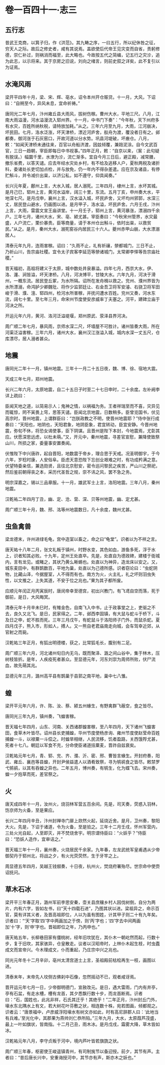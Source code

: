 # 卷一百四十一·志三

## 五行志

昔武王克商，以箕子归，作《洪范》。其九畴之序，一曰五行，所以纪休咎之征，穷天人之际。故后之修史者，咸有其说焉。盖欲使后代帝王见灾变而自省，责躬修德，崇仁补过，则祸消而福至，此大略也。今故按五代之简编，记五行之灾沴，追为此志，以示将来。其于京房之旧说，刘向之绪言，则前史叙之详矣，此不复引以为证焉。

## 水淹风雨

梁开平四年十月，梁、宋、辉、亳水，诏令本州开仓赈贷。十一月，大风，下诏曰：“自朔至今，异风未息，宜命祈祷。”

唐同光二年七月，汴州雍丘县大雨风，拔树伤稼。曹州大水，平地三尺。八月，江南大雨溢漫，河水溢漫流入郓州界。十一月，中书门下奏”：“今年秋，天下州府多有水灾，百姓所纳秋税，请特放加耗。”从之。三年六月至九月，大雨，江河崩决，坏民田。七月，洛水泛涨，坏天津桥，漂近河庐舍，舣舟为渡，覆没者日有之。邺都奏，御河涨于石灰窑口，开故河道以分水势。巩县河堤破，坏廒仓。八月，敕：“如闻天津桥未通往来，百官以舟船济渡，因兹倾覆，兼踣泥涂。自今文武百官，三日一趋朝，宰臣即每日中书视事。”四年正月，敕：“自京以来，（案：此句疑有脱误。）幅圜千里，水潦为沴，流亡渐多。宜自今月三日后，避正殿，减常膳，撤乐省费，以答天谴。应去年经水灾处乡村，有不给及逃移人户，夏秋两税及诸折科，委诸处长吏切加点检，并与放免，仍一年内不得杂差遣。应在京及诸县，有停贮斛斗，并令减价出粜，以济公私，如不遵守，仰具闻奏。”

长兴元年夏，鄜州上言，大水入城，居人溺死。三年四月，棣州上言，水坏其城。是月己巳，郓州上言，黄河水溢岸，阔三十里，东流。五月丁亥，申州奏大水，平地深七尺。是月戊申，襄州上言，汉水溢入城，坏民庐舍，又坏均州郛郭，水深三丈，居民登山避水，仍画图以进。是月甲子，洛水溢，坏民庐舍。六月壬戌，汴州上言，大雨，雷震文宣王庙讲堂。十一月壬子，郓州上言，黄河暴涨，漂溺四千余户。三年七月，诸州大水，宋、亳、颍尤甚。宰臣奏曰：“今秋宋州管界，水灾最盛，人户流亡，栗价暴贵。臣等商量，请于本州仓出斛斗，依时出粜，以救贫民。”从之。是月，秦州大水，溺死窑谷内居民三十六人。夔州赤甲山崩，大水漂溺居人。

清泰元年九月，连雨害稼。诏曰：“久雨不止，礼有祈禳，禜都城门，三日不止，乃祈山川，告宗庙社稷。宜令太子宾客李延范等禜诸城门，太常卿李怿等告宗庙社稷。”

晋天福初，高祖将建义于太原，城中数处井泉暴溢。四年七月，西京大水，伊、洛、瀍、涧皆溢，坏天津桥。八月，河决博平，甘陵大水。六年九月，河决于滑州，一概东流。居民登丘冢，为水所隔。诏所在发舟楫以救之。兖州、濮州界皆为水所漂溺，命鸿胪少卿魏玭、将作少监郭廷让、右金吾卫将军安濬、右骁卫将军田峻于滑、濮、澶、郓四州，检河水所害稼，并抚问遭水百姓。兖州又奏，河水东流，阔七十里。至七年三月，命宋州节度使安彦威率丁夫塞之。河平，建碑立庙于河决之所。

开运元年六月，黄河、洛河泛溢堤堰，郑州原武、荥泽县界河决。

周广顺二年七月，暴风雨，京师水深二尺，坏墙屋不可胜计。诸州皆奏大雨，所在河渠泛溢害稼。三年六月，诸州大水，襄州汉江涨溢入城，城内水深一丈五尺，仓库漂尽，居人溺者甚众。

## 地震

唐同光二年十一月，镇州地震。三年十一月二十五日夜，魏、博、徐、宿地大震。

天成三年七月，郑州地震。

长兴二年六月，太原地震，自二十五日子时至二十七日申时，二十余度。左补阙李详上疏曰：

臣闻天地之道，以简易示人；鬼神之情，以祸福为务。王者祥瑞至而不喜，灾异见而辄惊，罔不寅畏上穹，思答天谴。臣闻北京地震，日数稍多。臣曾览国书，伏见高宗时，晋州地震，上谓群臣曰：“岂朕政教之不明，使晋州地震耶？”侍中张行成奏曰：“天阳也，地阴也，天阳君象，地阴臣象，君宜转动，臣宜安静。今晋州地震，弥旬不休，将恐女谒使事，臣下阴谋。且晋州是陛下本封，今地震焉，尤彰其应。伏愿深思远虑，以杜未萌。”又，开元中，秦州地震，寻差官宣慰，兼降使致祭山川，所损之家，委量事安置奏闻。

伏惟陛下中兴唐祚，起自晋阳，地数震于帝乡，理合思于天戒。况圣明御宇，于今六年，岁稔时康，人安俗阜。臣虑天意恐陛下忘创业艰难之时，有功成矜满之意。伏望特委亲信，兼选勋贤，且往北京慰安，密令巡问黎民之疾苦，严山川之祭祀，然后鉴前朝得丧之本，采历代圣哲之规，崇不讳之风，罢不急之务。

明宗深嘉之，锡以三品章服。十一月，雄武军士上言，洛阳地震。三年八月，秦州地震。

汉乾祐二年四月丁丑，幽、定、沧、营、深、贝等州地震，幽、定尤甚。

周广顺三年十月，魏、邢、洺等州地震数日，凡十余度，魏州尤甚。

## 虫鱼禽兽

梁龙德末，许州进绿毛龟，宫中造室以畜之，命之曰“龟堂”。识者以为不祥之言。

唐天祐十八年二月，张文礼叛于镇州，时野水变，其色如血，游鱼多死，浮于水上，识者知其必败。十九年，定州王处直卒。先是，处直自为德政碑，建楼于衙城内，言有龙见。或睹之，其状乃黄么晰蜴也。处直以为神异，造龙床以安之。又，城东麦田中，有群鹊数百，平地为巢，处直以为己德所感。识者窃论曰：“虫蛇阴物，比藏山泽，今据屋室，人不得而有也。南方为火，火主礼，礼之坏则羽虫失性，以文推之，上失其道，不安于位之兆也。”果为其子都所废。

应顺元年闰正月丙寅辰时，唐闵帝幸至德宫，初出兴教门，有飞鸢自空而落，死于御前，是日，大风晦冥。

清泰元年十月辛未巳时，有雉金色，自南飞入中书，止于政事堂之上，吏驱之不去，良久又北飞。是日，民家得之。二年，邺西李固镇，有大鼠与蛇斗于桥下，斗及日之申，蛇不胜而死。三年三月戊午，有蛇鼠斗于洛阳师子门外，而鼠杀蛇。夏四月戊子，熊入市，形如人，搏人。又一熊自老君庙南走向城，会车驾幸近郊，从官射之而毙。

汉乾祐三年正月，有狐出明德楼，获之，比常狐毛长，腹别有二足。

周广顺三年六月，河北诸州旬日内无乌，既而聚泽、潞之间山谷中，集于林木，压树枝皆折。是年，人疾疫死者甚众。至显德元年，河东刘崇为周师所败，伏尸流血，故先萌其兆。

显德元年三月，潞州高平县有鹊巢于县郭之南平地，巢中七八雏。

## 蝗

梁开平元年六月，许、陈、汝、蔡、颍五州蝝生，有野禽群飞蔽空，食之皆尽。

唐同光三年九月，镇州奏，飞蝗害稼。

晋天福七年四月，山东、河南、关西诸郡蝗害稼，至八年四月，天下诸州飞蝗害田，食草木叶皆尽。诏州县长吏捕蝗，华州节度使杨彦询、雍州节度使赵莹命百姓捕蝗一斗，以禄粟一斗偿之。时蝗旱相继，人民流移，饥者盈路，关西饿殍尤甚，死者十七八。朝廷以军食不充，分命使臣诸道括粟麦，晋祚自兹衰矣。

汉乾祐元年七月，青、郓、兖、齐、濮、沂、密、邢、曹皆言蝝生。开封府奏，阳武、雍丘、襄邑等县蝗，开封尹侯益遣人以酒肴致祭，寻为鸲鹆食之皆尽。敕禁罗弋鸲鹆，以其有吞蝗之异也。二年五月，博州奏，有鸲生，化为蝶飞去。宋州奏，蝗一夕抱草而死，差官祭之。

## 火

唐天成四年十一月，汝州火，烧羽林军营五百余间。先是，司天奏，荧惑入羽林，饬京师为火备，至是果应。

长兴二年四月辛丑，汴州封禅寺门扉上欻然火起，延烧近舍。是月，卫州奏，黎阳大火。先是，下诏于诸道，令为火备，至是验之。三年十二月壬戌，怀州军营内，三处火光自起，人至即灭，并不焚烧舍宇。明宗谓侍臣曰：“火妖乎？”侍臣曰：“恐妖人造作，宜审诘之。”

晋天福三年十一月，襄州奏，火烧居民千余家。九年春，左龙武统军皇甫遇从少帝御契丹于郓州北，将战之夕，有火光荧荧然，生于牙竿之上。

周显德五年四月，吴越王钱俶奏，十日夜，杭州火，焚烧府署殆尽。世宗命中使赍诏抚问。

## 草木石冰

梁开平三年春正月，潞州军前李思安秦，壶关县庶穰乡村人因伐树倒，自分为两片，内有六字，皆如左书，曰“天十四载石进”，乃图其状以进。梁祖异之，命示百官，莫有详其义者，及晋高祖即位，人以为虽有图姓，计其甲子则二十有九年矣。识者曰：“‘天’字取‘四’字中两画加之于傍，则‘丙’字也；‘四’字去中间两画加‘十’字，则‘申’字也。晋祖即位之年，乃丙申也。”

唐天祐五年，长柳巷田家有僵桃树，经年旧坎犹在，其仆木一朝屹然而起，行数十步，复于旧坎，其家骇异，仓皇散走。议者以汉昭帝时，上林仆木起生枝，时虫蠹成文而宣帝兴。今木理成文，仆而重起，乃庄宗中兴之兆也。

同光元年冬十二月辛卯，亳州太清宫道士上言，圣祖殿前枯桧再生一枝，画图以进。

清泰末年，末帝先人坟侧古佛刹中石像，忽然摇动不已，观者咸讶焉。

晋开运元年七月一日，少帝御明德门，宣赦改元。是日，遇大雷雨，门内有井亭，亭有石盆，有走水槽，槽有龙首，其夕悉飘行数十步，而龙首断焉。识者曰：“石，国姓也，此兆非祥，石氏其迁乎！其绝乎！”二年正月，汴州封丘门外，壕水东北隅水上有文，若大树花叶芬敷之状，相连数十株，宛若图画，倾都观之。识者云：“唐景福中，卢彦威浮阳壕水有树文亦如此，时有高尼辞郡人曰：‘此地当有兵难。’至光化中，其郡果为燕帅刘仁恭所陷。”三年九月，大水，太原葭芦茂盛，最上一叶如旗状，皆南指。十二月己丑，雨木冰。是月戊戌，霜雾大降，草木皆如冰。

汉乾祐元年八月，李守贞叛于河中，境内芦叶皆若旗旒之状。

周广顺三年春，枢密使王峻遥镇青州，有司制旄节以备迎授。前夕，其节有声。主者曰：“昔后唐长兴中，安重诲授河中，其节亦有声，斯亦木之妖也。”
